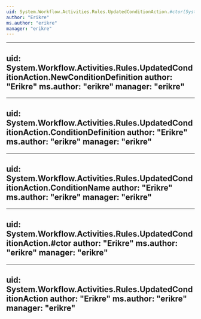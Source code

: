 ```yaml
---
uid: System.Workflow.Activities.Rules.UpdatedConditionAction.#ctor(System.Workflow.Activities.Rules.RuleCondition,System.Workflow.Activities.Rules.RuleCondition)
author: "Erikre"
ms.author: "erikre"
manager: "erikre"
---
```


---
uid: System.Workflow.Activities.Rules.UpdatedConditionAction.NewConditionDefinition
author: "Erikre"
ms.author: "erikre"
manager: "erikre"
---

---
uid: System.Workflow.Activities.Rules.UpdatedConditionAction.ConditionDefinition
author: "Erikre"
ms.author: "erikre"
manager: "erikre"
---

---
uid: System.Workflow.Activities.Rules.UpdatedConditionAction.ConditionName
author: "Erikre"
ms.author: "erikre"
manager: "erikre"
---

---
uid: System.Workflow.Activities.Rules.UpdatedConditionAction.#ctor
author: "Erikre"
ms.author: "erikre"
manager: "erikre"
---

---
uid: System.Workflow.Activities.Rules.UpdatedConditionAction
author: "Erikre"
ms.author: "erikre"
manager: "erikre"
---
